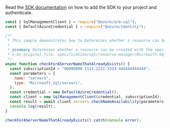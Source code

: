 Read the [SDK documentation](https://github.com/Azure/azure-sdk-for-js/blob/%40azure%2Farm-sql_9.0.1/sdk/sql/arm-sql/README.md) on how to add the SDK to your project and authenticate.

```javascript
const { SqlManagementClient } = require("@azure/arm-sql");
const { DefaultAzureCredential } = require("@azure/identity");

/**
 * This sample demonstrates how to Determines whether a resource can be created with the specified name.
 *
 * @summary Determines whether a resource can be created with the specified name.
 * x-ms-original-file: specification/sql/resource-manager/Microsoft.Sql/preview/2021-02-01-preview/examples/CheckNameAvailabilityServerAlreadyExists.json
 */
async function checkForAServerNameThatAlreadyExists() {
  const subscriptionId = "00000000-1111-2222-3333-444444444444";
  const parameters = {
    name: "server1",
    type: "Microsoft.Sql/servers",
  };
  const credential = new DefaultAzureCredential();
  const client = new SqlManagementClient(credential, subscriptionId);
  const result = await client.servers.checkNameAvailability(parameters);
  console.log(result);
}

checkForAServerNameThatAlreadyExists().catch(console.error);
```
